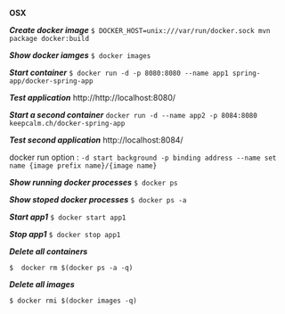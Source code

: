 **OSX**

***Create docker image***
`$ DOCKER_HOST=unix:///var/run/docker.sock mvn package docker:build `

***Show docker iamges***
`$ docker images`

***Start container***
`$ docker run -d -p 8080:8080 --name app1 spring-app/docker-spring-app`

***Test application***
http://http://localhost:8080/

***Start a second container***
`docker run -d --name app2 -p 8084:8080 keepcalm.ch/docker-spring-app`

***Test second application***
http://localhost:8084/


docker run option :
`-d start background
-p binding address
--name set name
{image prefix name}/{image name}`

***Show running docker processes***
`$ docker ps`

***Show stoped docker processes***
`$ docker ps -a`

***Start app1***
`$ docker start app1`

***Stop app1***
`$ docker stop app1`

***Delete all containers***

`$  docker rm $(docker ps -a -q)`

***Delete all images***

`$ docker rmi $(docker images -q)`